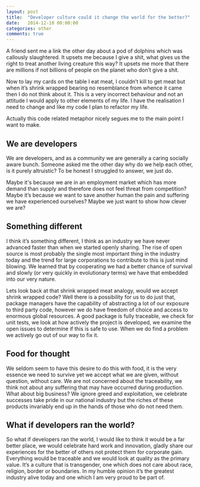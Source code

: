 ```yaml
---
layout: post
title:  "Developer culture could it change the world for the better?"
date:   2014-12-10 00:00:00
categories: other
comments: true
---
```


A friend sent me a link the other day about a pod of dolphins which was callously slaughtered.  It upsets me because I give a shit, what gives us the right to treat another living creature this way?  It upsets me more that there are millions if not billions of people on the planet who don’t give a shit.

Now to lay my cards on the table I eat meat, I couldn’t kill to get meat but when it’s shrink wrapped bearing no resemblance from whence it came then I do not think about it. This is a very incorrect behaviour and not an attitude I would apply to other elements of my life.  I have the realisation I need to change and like my code I plan to refactor my life.

Actually this code related metaphor nicely segues me to the main point I want to make.

## We are developers
We are developers, and as a community we are generally a caring socially aware bunch.  Someone asked me the other day why do we help each other, is it purely altruistic?  To be honest I struggled to answer, we just do.

Maybe it's because we are in an employment market which has more demand than supply and therefore does not feel threat from competition?  Maybe it’s because we want to save another human the pain and suffering we have experienced ourselves? Maybe we just want to show how clever we are?  

## Something different
I think it’s something different, I think as an industry we have never advanced faster than when we started openly sharing.  The rise of open source is most probably the single most important thing in the industry today and the trend for large corporations to contribute to this is just mind blowing. We learned that by cooperating we had a better chance of survival and slowly (or very quickly in evolutionary terms) we have that embedded into our very nature.

Lets look back at that shrink wrapped meat analogy, would we accept shrink wrapped code?  Well there is a possibility for us to do just that, package managers have the capability of abstracting a lot of our exposure to third party code, however we do have freedom of choice and access to enormous global resources.  A good package is fully traceable, we check for unit tests, we look at how actively the project is developed, we examine the open issues to determine if this is safe to use.  When we do find a problem we actively go out of our way to fix it.

## Food for thought
We seldom seem to have this desire to do this with food, it is the very essence we need to survive yet we accept what we are given, without question, without care.  We are not concerned about the traceability, we think not about any suffering that may have occurred during production.  What about big business? We ignore greed and exploitation, we celebrate successes take pride in our national industry but the riches of these products invariably end up in the hands of those who do not need them.

## What if developers ran the world?
So what if developers ran the world, I would like to think it would be a far better place, we would celebrate hard work and innovation, gladly share our experiences for the better of others not protect them for corporate gain. Everything would be traceable and we would look at quality as the primary value.  It’s a culture that is transgender, one which does not care about race, religion, border or boundaries.  In my humble opinion it’s the greatest industry alive today and one which I am very proud to be part of.
